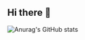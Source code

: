 ## Hi there 👋

![Anurag's GitHub stats](https://github-readme-stats.vercel.app/api?username=Ali-Jalali-Farahani&show_icons=true)
